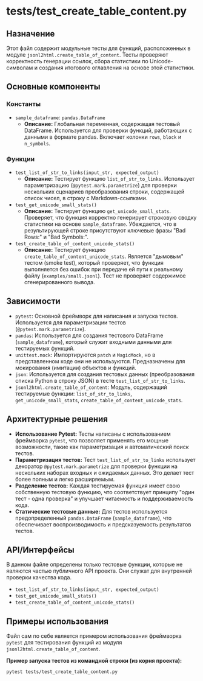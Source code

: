 # tests/test_create_table_content.py

## Назначение

Этот файл содержит модульные тесты для функций, расположенных в модуле `jsonl2html.create_table_of_content`. Тесты проверяют корректность генерации ссылок, сбора статистики по Unicode-символам и создания итогового оглавления на основе этой статистики.

## Основные компоненты

### Константы

*   `sample_dataframe`: `pandas.DataFrame`
    *   **Описание:** Глобальная переменная, содержащая тестовый DataFrame. Используется для проверки функций, работающих с данными в формате pandas. Включает колонки `rows`, `block` и `n_symbols`.

### Функции

*   `test_list_of_str_to_links(input_str, expected_output)`
    *   **Описание:** Тестирует функцию `list_of_str_to_links`. Использует параметризацию (`@pytest.mark.parametrize`) для проверки нескольких сценариев преобразования строки, содержащей список чисел, в строку с Markdown-ссылками.
*   `test_get_unicode_small_stats()`
    *   **Описание:** Тестирует функцию `get_unicode_small_stats`. Проверяет, что функция корректно генерирует строковую сводку статистики на основе `sample_dataframe`. Убеждается, что в результирующей строке присутствуют ключевые фразы "Bad Rows:" и "Bad Symbols:".
*   `test_create_table_of_content_unicode_stats()`
    *   **Описание:** Тестирует функцию `create_table_of_content_unicode_stats`. Является "дымовым" тестом (smoke test), который проверяет, что функция выполняется без ошибок при передаче ей пути к реальному файлу (`examples/small.jsonl`). Тест не проверяет содержимое сгенерированного вывода.

## Зависимости

*   `pytest`: Основной фреймворк для написания и запуска тестов. Используется для параметризации тестов (`@pytest.mark.parametrize`).
*   `pandas`: Используется для создания тестового DataFrame (`sample_dataframe`), который служит входными данными для тестируемых функций.
*   `unittest.mock`: Импортируются `patch` и `MagicMock`, но в представленном коде они не используются. Предназначены для мокирования (имитации) объектов и функций.
*   `json`: Используется для создания тестовых данных (преобразования списка Python в строку JSON) в тесте `test_list_of_str_to_links`.
*   `jsonl2html.create_table_of_content`: Модуль, содержащий тестируемые функции: `list_of_str_to_links`, `get_unicode_small_stats`, `create_table_of_content_unicode_stats`.

## Архитектурные решения

*   **Использование Pytest:** Тесты написаны с использованием фреймворка `pytest`, что позволяет применять его мощные возможности, такие как параметризация и автоматический поиск тестов.
*   **Параметризация тестов:** Тест `test_list_of_str_to_links` использует декоратор `@pytest.mark.parametrize` для проверки функции на нескольких наборах входных и ожидаемых данных. Это делает тест более полным и легко расширяемым.
*   **Разделение тестов:** Каждая тестируемая функция имеет свою собственную тестовую функцию, что соответствует принципу "один тест - одна проверка" и улучшает читаемость и поддерживаемость кода.
*   **Статические тестовые данные:** Для тестов используется предопределенный `pandas.DataFrame` (`sample_dataframe`), что обеспечивает воспроизводимость и предсказуемость результатов тестов.

## API/Интерфейсы

В данном файле определены только тестовые функции, которые не являются частью публичного API проекта. Они служат для внутренней проверки качества кода.

*   `test_list_of_str_to_links(input_str, expected_output)`
*   `test_get_unicode_small_stats()`
*   `test_create_table_of_content_unicode_stats()`

## Примеры использования

Файл сам по себе является примером использования фреймворка `pytest` для тестирования функций из модуля `jsonl2html.create_table_of_content`.

**Пример запуска тестов из командной строки (из корня проекта):**
```bash
pytest tests/test_create_table_content.py
```